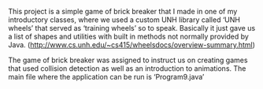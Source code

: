 This project is a simple game of brick breaker that I made in one of my introductory classes, where we used a custom UNH library called ‘UNH wheels’ that served as ‘training wheels’ so to speak. Basically it just gave us a list of shapes and utilities with built in methods not normally provided by Java. (http://www.cs.unh.edu/~cs415/wheelsdocs/overview-summary.html)

 

The game of brick breaker was assigned to instruct us on creating games that used collision detection as well as an introduction to animations. The main file where the application can be run is ‘Program9.java’

 
